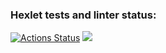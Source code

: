 ### Hexlet tests and linter status:
[![Actions Status](https://github.com/AnPopit/frontend-project-44/actions/workflows/hexlet-check.yml/badge.svg)](https://github.com/AnPopit/frontend-project-44/actions)
<a href="https://codeclimate.com/github/AnPopit/frontend-project-44/maintainability"><img src="https://api.codeclimate.com/v1/badges/ceee9022777f7d300c24/maintainability" /></a>